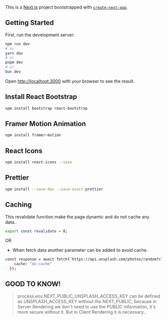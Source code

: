 This is a [Next.js](https://nextjs.org/) project bootstrapped with [`create-next-app`](https://github.com/vercel/next.js/tree/canary/packages/create-next-app).

## Getting Started

First, run the development server:

```bash
npm run dev
# or
yarn dev
# or
pnpm dev
# or
bun dev
```

Open [http://localhost:3000](http://localhost:3000) with your browser to see the result.

## Install React Bootstrap

```bash
npm install bootstrap react-bootstrap
```

## Framer Motion Animation

```bash
npm install framer-motion
```

## React Icons

```bash
npm install react-icons --save
```

## Prettier

```bash
npm install --save-dev --save-exact prettier
```


## Caching

This revalidate function make the page dynamic and do not cache any data..

```bash
export const revalidate = 0;
```
OR 

* When fetch data another parameter can be added to avoid cache.

```bash
const response = await fetch(`https://api.unsplash.com/photos/random?client_id=${process.env.NEXT_PUBLIC_UNSPLASH_ACCESS_KEY}`, {
    cache: "no-cache"
  });

```

## GOOD TO KNOW!


 > process.env.NEXT_PUBLIC_UNSPLASH_ACCESS_KEY can be defined as UNSPLASH_ACCESS_KEY
 > without the NEXT_PUBLIC, because in Server Rendering we don´t need to use the PUBLIC information,
 > it´s more secure without it. 
 > But in Client Rendering it is necessary..
